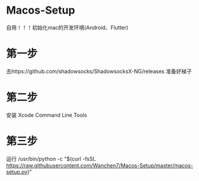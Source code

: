 # Macos-Setup
自用！！！初始化mac的开发环境(Android、Flutter)

# 第一步
 去https://github.com/shadowsocks/ShadowsocksX-NG/releases 准备好梯子
 
# 第二步
 安装 Xcode Command Line Tools
 
# 第三步 
运行 /usr/bin/python -c "$(curl -fsSL https://raw.githubusercontent.com/Wanchen7/Macos-Setup/master/macos-setup.py)"
